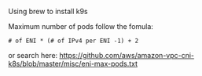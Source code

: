 Using brew to install k9s

Maximum number of pods follow the fomula:
```
# of ENI * (# of IPv4 per ENI -1) + 2
```
or search here: https://github.com/aws/amazon-vpc-cni-k8s/blob/master/misc/eni-max-pods.txt
